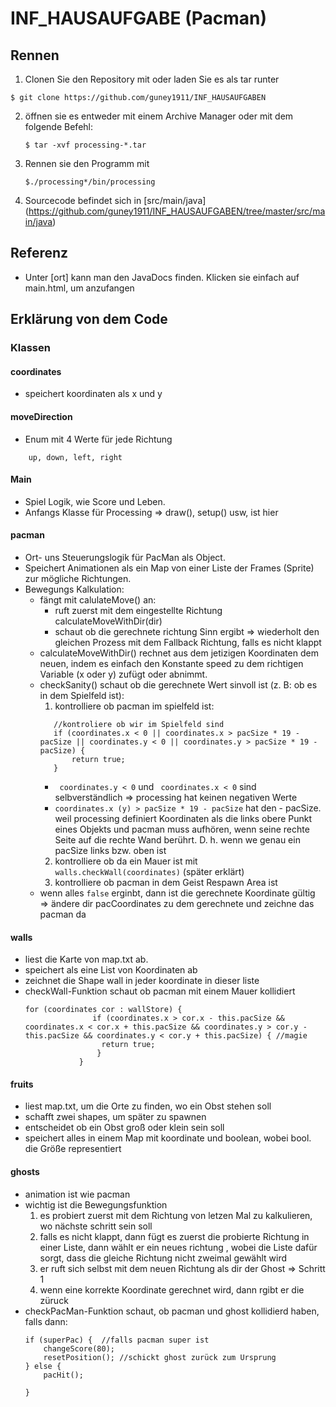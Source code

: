 # INF_HAUSAUFGABE (Pacman)

## Rennen
1. Clonen Sie den Repository mit oder laden Sie es als tar runter
~~~
$ git clone https://github.com/guney1911/INF_HAUSAUFGABEN
~~~
2. öffnen sie es entweder mit einem Archive Manager oder mit dem folgende Befehl:
    ~~~ shell script
    $ tar -xvf processing-*.tar
    ~~~
3. Rennen sie den Programm mit 
    ~~~
   $./processing*/bin/processing
   ~~~
4. Sourcecode befindet sich in [src/main/java] (https://github.com/guney1911/INF_HAUSAUFGABEN/tree/master/src/main/java)
   
## Referenz 
- Unter [ort] kann man den JavaDocs finden. Klicken sie einfach auf main.html, um anzufangen

## Erklärung von dem Code
### Klassen
#### coordinates
- speichert koordinaten als x und y 
#### moveDirection
- Enum mit 4 Werte für jede Richtung
~~~
    up, down, left, right
~~~
#### Main
- Spiel Logik, wie Score und Leben.
- Anfangs Klasse für Processing => draw(), setup() usw, ist hier

#### pacman
- Ort- uns Steuerungslogik für PacMan als Object. 
- Speichert Animationen als ein Map von einer Liste der Frames (Sprite) zur mögliche Richtungen.
- Bewegungs Kalkulation:
    - fängt mit calulateMove() an:
        - ruft zuerst mit dem eingestellte Richtung calculateMoveWithDir(dir)
        - schaut ob die gerechnete richtung Sinn ergibt => wiederholt den gleichen Prozess mit dem Fallback Richtung, falls es nicht klappt
    - calculateMoveWithDir() rechnet aus dem jetizigen Koordinaten dem neuen, indem es einfach den Konstante speed zu dem richtigen Variable (x oder y) zufügt oder abnimmt.
    - checkSanity() schaut ob die gerechnete Wert sinvoll ist (z. B: ob es in dem Spielfeld ist):
        1. kontrolliere ob pacman im spielfeld ist:
         ~~~
            //kontroliere ob wir im Spielfeld sind
            if (coordinates.x < 0 || coordinates.x > pacSize * 19 - pacSize || coordinates.y < 0 || coordinates.y > pacSize * 19 - pacSize) {
                return true;
            }
        ~~~
        - ` coordinates.y < 0` und ` coordinates.x < 0` sind selbverständlich => processing hat keinen negativen Werte
        - `coordinates.x (y) > pacSize * 19 - pacSize` hat den - pacSize. weil processing definiert Koordinaten als die links obere Punkt eines Objekts und pacman muss aufhören, wenn seine rechte Seite auf die rechte Wand berührt. D. h. wenn we genau ein pacSize links bzw. oben ist 
        2. kontrolliere ob da ein Mauer ist mit `walls.checkWall(coordinates)` (später erklärt)
        3. kontrolliere ob pacman in dem Geist Respawn Area ist 
    - wenn alles `false` erginbt, dann ist die gerechnete Koordinate gültig => ändere dir pacCoordinates zu dem gerechnete und zeichne das pacman da
#### walls
- liest die Karte von map.txt ab.
- speichert als eine List von Koordinaten ab
- zeichnet die Shape wall in jeder koordinate in dieser liste
- checkWall-Funktion schaut ob pacman mit einem Mauer kollidiert
    ~~~
    for (coordinates cor : wallStore) {
                   if (coordinates.x > cor.x - this.pacSize && coordinates.x < cor.x + this.pacSize && coordinates.y > cor.y -      this.pacSize && coordinates.y < cor.y + this.pacSize) { //magie
                     return true;
                    }
                }
    ~~~
  
#### fruits
- liest map.txt, um die Orte zu finden, wo ein Obst stehen soll
- schafft zwei shapes, um später zu spawnen
- entscheidet ob ein Obst groß oder klein sein soll
- speichert alles in einem Map mit koordinate und boolean, wobei bool. die Größe representiert

#### ghosts
- animation ist wie pacman
- wichtig ist die Bewegungsfunktion
    1. es probiert zuerst mit dem Richtung von letzen Mal zu kalkulieren, wo nächste schritt sein soll
    2. falls es nicht klappt, dann fügt es zuerst die probierte Richtung in einer Liste, dann wählt er ein neues richtung , wobei die Liste dafür sorgt, dass die gleiche Richtung nicht zweimal gewählt wird
    3. er ruft sich selbst mit dem neuen Richtung als dir der Ghost => Schritt 1
    4. wenn eine korrekte Koordinate gerechnet wird, dann rgibt er die züruck
- checkPacMan-Funktion schaut, ob pacman und ghost kollidierd haben, falls dann:
    ~~~
    if (superPac) {  //falls pacman super ist
        changeScore(80);
        resetPosition(); //schickt ghost zurück zum Ursprung
    } else {
        pacHit();

    }
    ~~~
    

